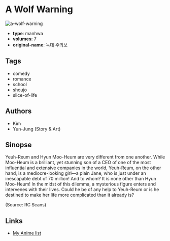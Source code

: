# A Wolf Warning

![a-wolf-warning](https://cdn.myanimelist.net/images/manga/2/153982.jpg)

-   **type**: manhwa
-   **volumes**: 7
-   **original-name**: 늑대 주의보

## Tags

-   comedy
-   romance
-   school
-   shoujo
-   slice-of-life

## Authors

-   Kim
-   Yun-Jung (Story & Art)

## Sinopse

Yeuh-Reum and Hyun Moo-Heum are very different from one another. While Moo-Heum is a brilliant, yet stunning son of a CEO of one of the most influential and extensive companies in the world, Yeuh-Reum, on the other hand, is a mediocre-looking girl—a plain Jane, who is just under an inescapable debt of 70 million! And to whom? It is none other than Hyun Moo-Heum! In the midst of this dilemma, a mysterious figure enters and intervenes with their lives. Could he be of any help to Yeuh-Reum or is he destined to make her life more complicated than it already is?

(Source: RC Scans)

## Links

-   [My Anime list](https://myanimelist.net/manga/11808/A_Wolf_Warning)
